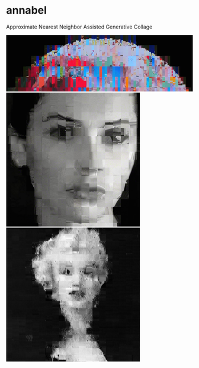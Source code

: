 # annabel
Approximate Nearest Neighbor Assisted Generative Collage

![](https://github.com/tvldz/annabel/blob/master/examples/moon_collage.png)
<img src="https://github.com/tvldz/annabel/blob/master/examples/jones_collage.png" width="361">
<img src="https://github.com/tvldz/annabel/blob/master/examples/marilyn_collage.png" width="361">
